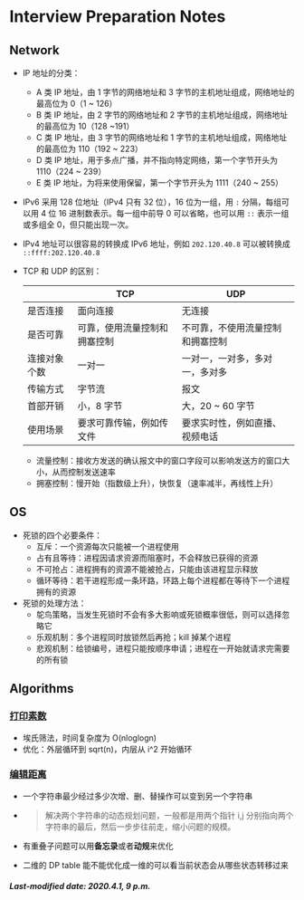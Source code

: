 # Interview Preparation Notes

## Network

+ IP 地址的分类：
  + A 类 IP 地址，由 1 字节的网络地址和 3 字节的主机地址组成，网络地址的最高位为 0（1 ~ 126）
  + B 类 IP 地址，由 2 字节的网络地址和 2 字节的主机地址组成，网络地址的最高位为 10（128 ~191）
  + C 类 IP 地址，由 3 字节的网络地址和 1 字节的主机地址组成，网络地址的最高位为 110（192 ~ 223）
  + D 类 IP 地址，用于多点广播，并不指向特定网络，第一个字节开头为 1110（224 ~ 239）
  + E 类 IP 地址，为将来使用保留，第一个字节开头为 1111（240 ~ 255）

+ IPv6 采用 128 位地址（IPv4 只有 32 位），16 位为一组，用 `:` 分隔，每组可以用 4 位 16 进制数表示。每一组中前导 0 可以省略，也可以用 `::` 表示一组或多组全 0，但只能出现一次。

+ IPv4 地址可以很容易的转换成 IPv6 地址，例如 `202.120.40.8` 可以被转换成 `::ffff:202.120.40.8`

+ TCP 和 UDP 的区别：

  |              | TCP                          | UDP                              |
  | ------------ | ---------------------------- | -------------------------------- |
  | 是否连接     | 面向连接                     | 无连接                           |
  | 是否可靠     | 可靠，使用流量控制和拥塞控制 | 不可靠，不使用流量控制和拥塞控制 |
  | 连接对象个数 | 一对一                       | 一对一，一对多，多对一，多对多   |
  | 传输方式     | 字节流                       | 报文                             |
  | 首部开销     | 小，8 字节                   | 大，20 ~ 60 字节                 |
  | 使用场景     | 要求可靠传输，例如传文件     | 要求实时性，例如直播、视频电话   |

  + 流量控制：接收方发送的确认报文中的窗口字段可以影响发送方的窗口大小，从而控制发送速率
  + 拥塞控制：慢开始（指数级上升），快恢复（速率减半，再线性上升）

## OS

+ 死锁的四个必要条件：
  + 互斥：一个资源每次只能被一个进程使用
  + 占有且等待：进程因请求资源而阻塞时，不会释放已获得的资源
  + 不可抢占：进程拥有的资源不能被抢占，只能由该进程显示释放
  + 循环等待：若干进程形成一条环路，环路上每个进程都在等待下一个进程拥有的资源
+ 死锁的处理方法：
  + 鸵鸟策略，当发生死锁时不会有多大影响或死锁概率很低，则可以选择忽略它
  + 乐观机制：多个进程同时放锁然后再抢；kill 掉某个进程
  + 悲观机制：给锁编号，进程只能按顺序申请；进程在一开始就请求完需要的所有锁

## Algorithms

### [打印素数](<https://github.com/labuladong/fucking-algorithm/blob/master/%E9%AB%98%E9%A2%91%E9%9D%A2%E8%AF%95%E7%B3%BB%E5%88%97/%E6%89%93%E5%8D%B0%E7%B4%A0%E6%95%B0.md>)

+ 埃氏筛法，时间复杂度为 O(nloglogn)
+ 优化：外层循环到 sqrt(n)，内层从 i^2 开始循环

### [编辑距离](<https://github.com/labuladong/fucking-algorithm/blob/master/%E5%8A%A8%E6%80%81%E8%A7%84%E5%88%92%E7%B3%BB%E5%88%97/%E7%BC%96%E8%BE%91%E8%B7%9D%E7%A6%BB.md>)

+ 一个字符串最少经过多少次增、删、替操作可以变到另一个字符串

+ > 解决两个字符串的动态规划问题，一般都是用两个指针 i,j 分别指向两个字符串的最后，然后一步步往前走，缩小问题的规模。

+ 有重叠子问题可以用**备忘录**或者**动规**来优化

+ 二维的 DP table 能不能优化成一维的可以看当前状态会从哪些状态转移过来

##### Last-modified date: 2020.4.1, 9 p.m.